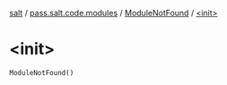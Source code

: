 [salt](../../index.md) / [pass.salt.code.modules](../index.md) / [ModuleNotFound](index.md) / [&lt;init&gt;](./-init-.md)

# &lt;init&gt;

`ModuleNotFound()`